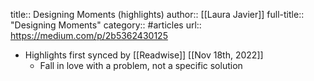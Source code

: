title:: Designing Moments (highlights)
author:: [[Laura Javier]]
full-title:: "Designing Moments"
category:: #articles
url:: https://medium.com/p/2b5362430125

- Highlights first synced by [[Readwise]] [[Nov 18th, 2022]]
	- Fall in love with a problem, not a specific solution